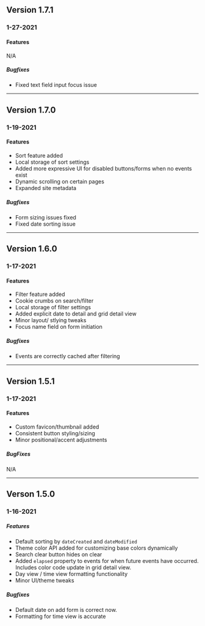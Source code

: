 ## Version 1.7.1
### 1-27-2021

#### Features
N/A

##### Bugfixes
- Fixed text field input focus issue

---

## Version 1.7.0
### 1-19-2021

#### Features
- Sort feature added
- Local storage of sort settings
- Added more expressive UI for disabled buttons/forms when no events exist
- Dynamic scrolling on certain pages
- Expanded site metadata

##### Bugfixes
- Form sizing issues fixed
- Fixed date sorting issue

---

## Version 1.6.0
### 1-17-2021

#### Features
- Filter feature added
- Cookie crumbs on search/filter
- Local storage of filter settings
- Added explicit date to detail and grid detail view
- Minor  layout/ stlying tweaks
- Focus name field on form initiation

##### Bugfixes
- Events are correctly cached after filtering

---

## Version 1.5.1
### 1-17-2021

#### Features
- Custom favicon/thumbnail added
- Consistent button styling/sizing 
- Minor positional/accent adjustments

##### BugFixes
N/A

---

## Verson 1.5.0
### 1-16-2021

##### Features
- Default sorting by `dateCreated` and `dateModified`
- Theme color API added for customizing base colors dynamically
- Search clear button hides on clear
- Added `elapsed` property to events for when future events have occurred. Includes color code update in grid detail view.
- Day view / time view formatting functionality
- Minor UI/theme tweaks

##### Bugfixes
- Default date on add form is correct now.
- Formatting for time view is accurate 
